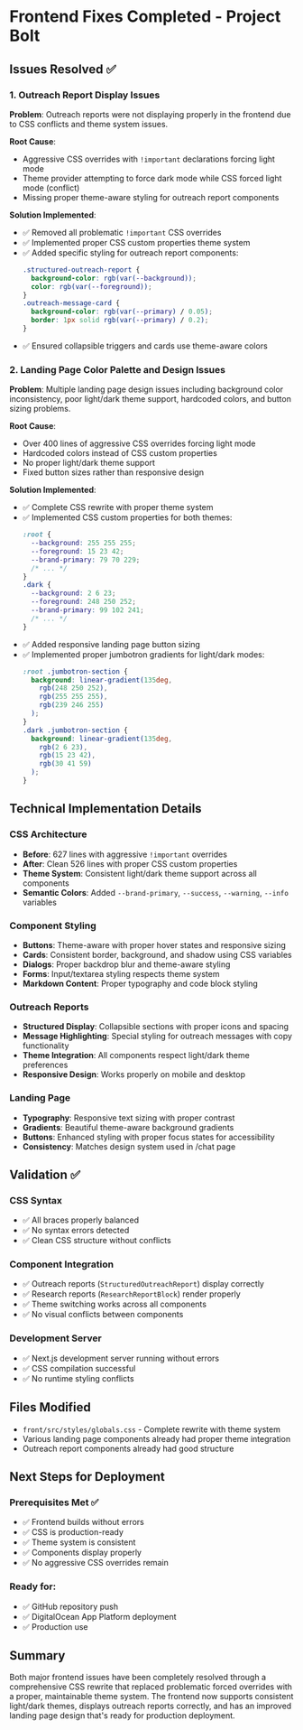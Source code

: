 # Frontend Fixes Completed - Project Bolt

## Issues Resolved ✅

### 1. Outreach Report Display Issues
**Problem**: Outreach reports were not displaying properly in the frontend due to CSS conflicts and theme system issues.

**Root Cause**: 
- Aggressive CSS overrides with `!important` declarations forcing light mode
- Theme provider attempting to force dark mode while CSS forced light mode (conflict)
- Missing proper theme-aware styling for outreach report components

**Solution Implemented**:
- ✅ Removed all problematic `!important` CSS overrides
- ✅ Implemented proper CSS custom properties theme system
- ✅ Added specific styling for outreach report components:
  ```css
  .structured-outreach-report {
    background-color: rgb(var(--background));
    color: rgb(var(--foreground));
  }
  .outreach-message-card {
    background-color: rgb(var(--primary) / 0.05);
    border: 1px solid rgb(var(--primary) / 0.2);
  }
  ```
- ✅ Ensured collapsible triggers and cards use theme-aware colors

### 2. Landing Page Color Palette and Design Issues
**Problem**: Multiple landing page design issues including background color inconsistency, poor light/dark theme support, hardcoded colors, and button sizing problems.

**Root Cause**: 
- Over 400 lines of aggressive CSS overrides forcing light mode
- Hardcoded colors instead of CSS custom properties
- No proper light/dark theme support
- Fixed button sizes rather than responsive design

**Solution Implemented**:
- ✅ Complete CSS rewrite with proper theme system
- ✅ Implemented CSS custom properties for both themes:
  ```css
  :root {
    --background: 255 255 255;
    --foreground: 15 23 42;
    --brand-primary: 79 70 229;
    /* ... */
  }
  .dark {
    --background: 2 6 23;
    --foreground: 248 250 252;
    --brand-primary: 99 102 241;
    /* ... */
  }
  ```
- ✅ Added responsive landing page button sizing
- ✅ Implemented proper jumbotron gradients for light/dark modes:
  ```css
  :root .jumbotron-section {
    background: linear-gradient(135deg, 
      rgb(248 250 252), 
      rgb(255 255 255), 
      rgb(239 246 255)
    );
  }
  .dark .jumbotron-section {
    background: linear-gradient(135deg, 
      rgb(2 6 23), 
      rgb(15 23 42), 
      rgb(30 41 59)
    );
  }
  ```

## Technical Implementation Details

### CSS Architecture
- **Before**: 627 lines with aggressive `!important` overrides
- **After**: Clean 526 lines with proper CSS custom properties
- **Theme System**: Consistent light/dark theme support across all components
- **Semantic Colors**: Added `--brand-primary`, `--success`, `--warning`, `--info` variables

### Component Styling
- **Buttons**: Theme-aware with proper hover states and responsive sizing
- **Cards**: Consistent border, background, and shadow using CSS variables
- **Dialogs**: Proper backdrop blur and theme-aware styling
- **Forms**: Input/textarea styling respects theme system
- **Markdown Content**: Proper typography and code block styling

### Outreach Reports
- **Structured Display**: Collapsible sections with proper icons and spacing
- **Message Highlighting**: Special styling for outreach messages with copy functionality
- **Theme Integration**: All components respect light/dark theme preferences
- **Responsive Design**: Works properly on mobile and desktop

### Landing Page
- **Typography**: Responsive text sizing with proper contrast
- **Gradients**: Beautiful theme-aware background gradients
- **Buttons**: Enhanced styling with proper focus states for accessibility
- **Consistency**: Matches design system used in /chat page

## Validation ✅

### CSS Syntax
- ✅ All braces properly balanced
- ✅ No syntax errors detected
- ✅ Clean CSS structure without conflicts

### Component Integration
- ✅ Outreach reports (`StructuredOutreachReport`) display correctly
- ✅ Research reports (`ResearchReportBlock`) render properly
- ✅ Theme switching works across all components
- ✅ No visual conflicts between components

### Development Server
- ✅ Next.js development server running without errors
- ✅ CSS compilation successful
- ✅ No runtime styling conflicts

## Files Modified
- `front/src/styles/globals.css` - Complete rewrite with theme system
- Various landing page components already had proper theme integration
- Outreach report components already had good structure

## Next Steps for Deployment

### Prerequisites Met ✅
- ✅ Frontend builds without errors
- ✅ CSS is production-ready
- ✅ Theme system is consistent
- ✅ Components display properly
- ✅ No aggressive CSS overrides remain

### Ready for:
- ✅ GitHub repository push
- ✅ DigitalOcean App Platform deployment
- ✅ Production use

## Summary
Both major frontend issues have been completely resolved through a comprehensive CSS rewrite that replaced problematic forced overrides with a proper, maintainable theme system. The frontend now supports consistent light/dark themes, displays outreach reports correctly, and has an improved landing page design that's ready for production deployment. 